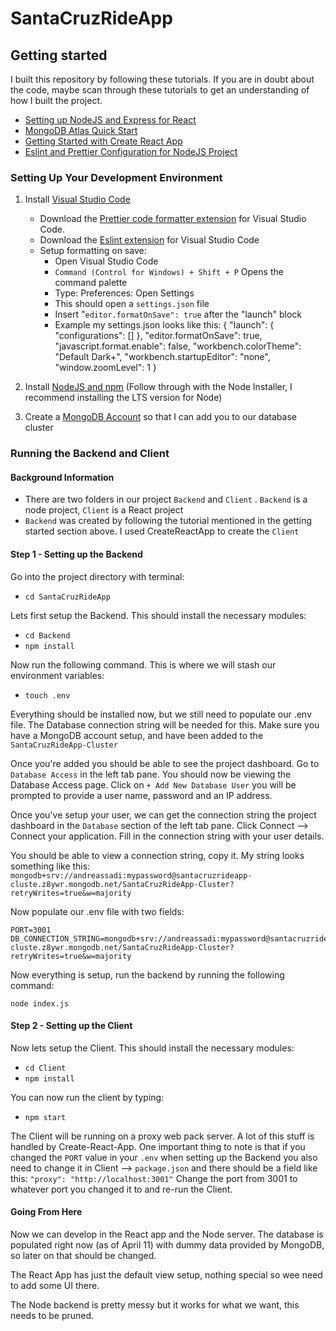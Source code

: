 # SantaCruzRideApp

## Getting started
I built this repository by following these tutorials. If you are in doubt about the code, maybe scan through these tutorials to get an understanding of how I built the project.

 - [Setting up NodeJS and Express for React](https://www.section.io/engineering-education/how-to-setup-nodejs-express-for-react/)
 - [MongoDB Atlas Quick Start](https://www.mongodb.com/docs/drivers/node/current/quick-start/)
 - [Getting Started with Create React App](https://create-react-app.dev/docs/getting-started)
 - [Eslint and Prettier Configuration for NodeJS Project](https://gist.github.com/geordyjames/b071e0bb13e74dea94ec37a704d26b8b)

### Setting Up Your Development Environment

 1. Install  [Visual Studio Code](https://code.visualstudio.com) 
	 - Download the [Prettier code formatter extension](https://marketplace.visualstudio.com/items?itemName=esbenp.prettier-vscode) for Visual Studio Code. 
	 - Download the [Eslint extension](https://marketplace.visualstudio.com/items?itemName=dbaeumer.vscode-eslint) for Visual Studio Code
	 - Setup formatting on save:
		 - Open Visual Studio Code
		 -   `Command (Control for Windows) + Shift + P` Opens the command palette
		 - Type: Preferences: Open Settings
		 - This should open a `settings.json` file 
		 - Insert "`editor.formatOnSave": true` after the "launch" block
		 - Example my settings.json looks like this:
    { 
    "launch": { 
    "configurations": [] 
    },
    "editor.formatOnSave": true, 
    "javascript.format.enable": false, 
    "workbench.colorTheme": "Default Dark+",
    "workbench.startupEditor": "none",
    "window.zoomLevel": 1
    }

 2. Install  [NodeJS and npm](https://nodejs.org/en/) (Follow through with the Node Installer, I recommend installing the LTS version for Node)
 3. Create a [MongoDB Account](https://www.mongodb.com)  so that I can add you to our database cluster

### Running the Backend and Client

#### Background Information
- There are two folders in our project `Backend` and `Client` . `Backend` is a node project, `Client` is a React project
- `Backend` was created by following the tutorial mentioned in the getting started section above. I used CreateReactApp to create the `Client`

#### Step 1 - Setting up the Backend

Go into the project directory with terminal:
 - `cd SantaCruzRideApp`

Lets first setup the Backend. This should install the necessary modules:
 - `cd Backend`  
 - `npm install`

Now run the following command. This is where we will stash our environment variables:
 - `touch .env`

Everything should be installed now, but we still need to populate our .env file. The Database connection string will be needed for this. Make sure you have a MongoDB account setup, and have been added to the `SantaCruzRideApp-Cluster` 

Once you're added you should be able to see the project dashboard. Go to `Database Access` in the left tab pane. You should now be viewing the Database Access page. Click on `+ Add New Database User` you will be prompted to provide a user name, password and an IP address. 

Once you've setup your user, we can get the connection string the project dashboard in the `Database` section of the left tab pane. Click Connect --> Connect your application. Fill in the connection string with your user details.

You should be able to view a connection string, copy it. My string looks something like this: `mongodb+srv://andreassadi:mypassword@santacruzrideapp-cluste.z8ywr.mongodb.net/SantaCruzRideApp-Cluster?retryWrites=true&w=majority`

Now populate our .env file with two fields: 

    PORT=3001
    DB_CONNECTION_STRING=mongodb+srv://andreassadi:mypassword@santacruzrideapp-cluste.z8ywr.mongodb.net/SantaCruzRideApp-Cluster?retryWrites=true&w=majority

Now everything is setup, run the backend by running the following command:

    node index.js

#### Step 2 - Setting up the Client 

Now lets setup the Client. This should install the necessary modules:
 - `cd Client`  
 - `npm install`

You can now run the client by typing:
 - `npm start`

The Client will be running on a proxy web pack server. A lot of this stuff is handled by Create-React-App. One important thing to note is that if you changed the `PORT` value in your `.env` when setting up the Backend you also need to change it in Client --> `package.json` and there should be a field like this: 
`"proxy": "http://localhost:3001"`
Change the port from 3001 to whatever port you changed it to and re-run the Client.

#### Going From Here  

Now we can develop in the React app and the Node server. The database is populated right now (as of April 11) with dummy data provided by MongoDB, so later on that should be changed.

The React App has just the default view setup, nothing special so wee need to add some UI there. 

The Node backend is pretty messy but it works for what we want, this needs to be pruned. 

